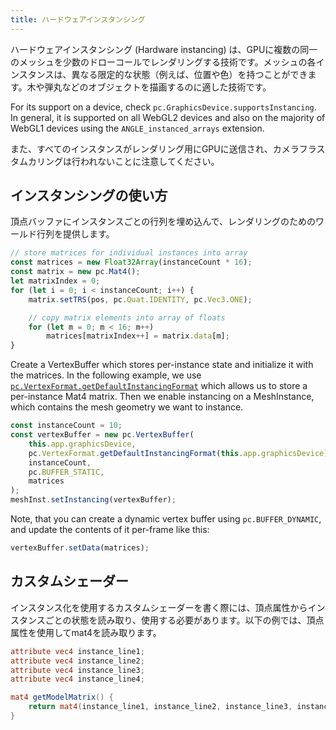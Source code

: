 ```yaml
---
title: ハードウェアインスタンシング
---
```


ハードウェアインスタンシング (Hardware instancing) は、GPUに複数の同一のメッシュを少数のドローコールでレンダリングする技術です。メッシュの各インスタンスは、異なる限定的な状態（例えば、位置や色）を持つことができます。木や弾丸などのオブジェクトを描画するのに適した技術です。

For its support on a device, check `pc.GraphicsDevice.supportsInstancing`. In general, it is supported on all WebGL2 devices and also on the majority of WebGL1 devices using the `ANGLE_instanced_arrays` extension.

また、すべてのインスタンスがレンダリング用にGPUに送信され、カメラフラスタムカリングは行われないことに注意してください。

## インスタンシングの使い方

頂点バッファにインスタンスごとの行列を埋め込んで、レンダリングのためのワールド行列を提供します。

```javascript
// store matrices for individual instances into array
const matrices = new Float32Array(instanceCount * 16);
const matrix = new pc.Mat4();
let matrixIndex = 0;
for (let i = 0; i < instanceCount; i++) {
    matrix.setTRS(pos, pc.Quat.IDENTITY, pc.Vec3.ONE);

    // copy matrix elements into array of floats
    for (let m = 0; m < 16; m++)
        matrices[matrixIndex++] = matrix.data[m];
}
```

Create a VertexBuffer which stores per-instance state and initialize it with the matrices. In the following example, we use [`pc.VertexFormat.getDefaultInstancingFormat`](https://api.playcanvas.com/engine/classes/VertexFormat.html#getdefaultinstancingformat) which allows us to store a per-instance Mat4 matrix. Then we enable instancing on a MeshInstance, which contains the mesh geometry we want to instance.

```javascript
const instanceCount = 10;
const vertexBuffer = new pc.VertexBuffer(
    this.app.graphicsDevice,
    pc.VertexFormat.getDefaultInstancingFormat(this.app.graphicsDevice),
    instanceCount,
    pc.BUFFER_STATIC,
    matrices
);
meshInst.setInstancing(vertexBuffer);
```

Note, that you can create a dynamic vertex buffer using `pc.BUFFER_DYNAMIC`, and update the contents of it per-frame like this:

```javascript
vertexBuffer.setData(matrices);
```

## カスタムシェーダー

インスタンス化を使用するカスタムシェーダーを書く際には、頂点属性からインスタンスごとの状態を読み取り、使用する必要があります。以下の例では、頂点属性を使用してmat4を読み取ります。

```glsl
attribute vec4 instance_line1;
attribute vec4 instance_line2;
attribute vec4 instance_line3;
attribute vec4 instance_line4;

mat4 getModelMatrix() {
    return mat4(instance_line1, instance_line2, instance_line3, instance_line4);
}
```
